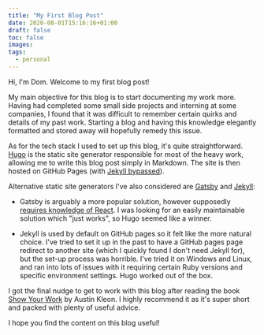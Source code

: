 ```yaml
---
title: "My First Blog Post"
date: 2020-08-01T15:16:16+01:00
draft: false
toc: false
images:
tags:
  - personal
---
```


Hi, I'm Dom. Welcome to my first blog post!

My main objective for this blog is to start documenting my work more. Having had completed some small side projects and interning at some companies, I found that it was difficult to remember certain quirks and details of my past work. Starting a blog and having this knowledge elegantly formatted and stored away will hopefully remedy this issue.

As for the tech stack I used to set up this blog, it's quite straightforward. [Hugo](https://gohugo.io/) is the static site generator responsible for most of the heavy work, allowing me to write this blog post simply in Markdown. The site is then hosted on GitHub Pages (with [Jekyll bypassed](https://github.blog/2009-12-29-bypassing-jekyll-on-github-pages/)).

Alternative static site generators I've also considered are [Gatsby](https://www.gatsbyjs.org/) and [Jekyll](https://jekyllrb.com/):

- Gatsby is arguably a more popular solution, however supposedly [requires knowledge of React](https://www.freecodecamp.org/news/gatsby-vs-hugo-a-detailed-comparison-e78d94f640fc/). I was looking for an easily maintainable solution which "just works", so Hugo seemed like a winner.

- Jekyll is used by default on GitHub pages so it felt like the more natural choice. I've tried to set it up in the past to have a GitHub pages page redirect to another site (which I quickly found I don't need Jekyll for), but the set-up process was horrible. I've tried it on Windows and Linux, and ran into lots of issues with it requiring certain Ruby versions and specific environment settings. Hugo worked out of the box.

I got the final nudge to get to work with this blog after reading the book [Show Your Work](https://www.goodreads.com/book/show/18290401-show-your-work) by Austin Kleon. I highly recommend it as it's super short and packed with plenty of useful advice.

I hope you find the content on this blog useful!
